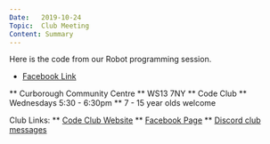 ```yaml
---
Date:   2019-10-24
Topic:  Club Meeting
Content: Summary
---
```

Here is the code from our Robot programming session.

* [Facebook Link](https://www.facebook.com/1481985248595237/posts/2330617700398650/)


** Curborough Community Centre
** WS13 7NY
** Code Club
** Wednesdays 5:30 - 6:30pm
** 7 - 15 year olds welcome

Club Links:
** [Code Club Website](https://lichfield-code-club.github.io/)
** [Facebook Page](https://www.facebook.com/LichfieldCoders)
** [Discord club messages](https://discord.gg/szz6xGK)
